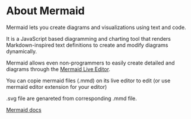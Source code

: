 # About Mermaid
Mermaid lets you create diagrams and visualizations using text and code.

It is a JavaScript based diagramming and charting tool that renders Markdown-inspired text definitions to create and modify diagrams dynamically.

Mermaid allows even non-programmers to easily create detailed and diagrams through the [Mermaid Live Editor](https://mermaid.live/).

You can copie mermaid files (.mmd) on its live editor to edit (or use mermaid editor extension for your editor)

.svg file are genareted from corresponding .mmd file.

[Mermaid docs](https://mermaid.js.org/intro/)